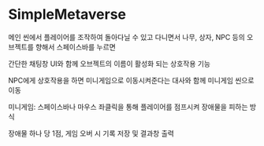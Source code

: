 # SimpleMetaverse
 
메인 씬에서 플레이어를 조작하여 돌아다닐 수 있고 다니면서 나무, 상자, NPC 등의 오브젝트를 향해서 스페이스바를 누르면

간단한 채팅창 UI와 함께 오브젝트의 이름이 활성화 되는 상호작용 기능

NPC에게 상호작용을 하면 미니게임으로 이동시켜준다는 대사와 함께 미니게임 씬으로 이동

미니게임: 스페이스바나 마우스 좌클릭을 통해 플레이어를 점프시켜 장애물을 피하는 방식

장애물 하나 당 1점, 게임 오버 시 기록 저장 및 결과창 출력
